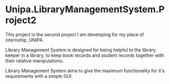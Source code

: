 # Unipa.LibraryManagementSystem.Project2

This project is the second project I am developing for my place of internship, UNIPA. 

Library Management System is designed for being helpful to the library keeper in a library, to keep book records and student records together with their relative manipulations. 

Library Management System aims to give the maximum functionality for it's requirements with a simple GUI.
